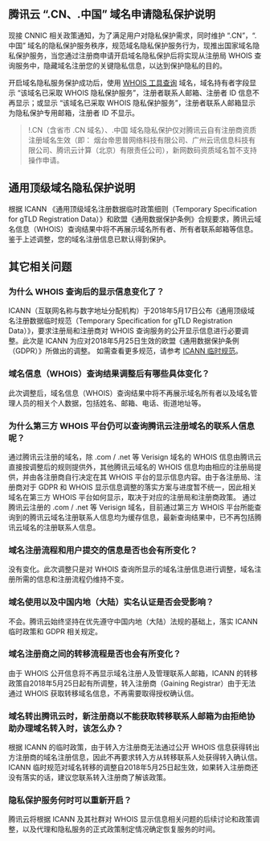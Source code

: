 
## 腾讯云 “.CN、.中国” 域名申请隐私保护说明

现接 CNNIC 相关政策通知，为了满足用户对隐私保护需求，同时维护 “.CN”，“.中国” 域名的隐私保护服务秩序，规范域名隐私保护服务行为，现推出国家域名隐私保护服务，当您通过注册商申请开启域名隐私保护后将实现从注册局 WHOIS 查询服务中，隐藏域名注册您的关键隐私信息，以达到保护隐私的目的。

开启域名隐私服务保护成功后，使用 [WHOIS 工具查询](https://whois.cloud.tencent.com/) 域名，域名持有者字段显示 “该域名已采取 WHOIS 隐私保护服务”，注册者联系人邮箱、注册者 ID 信息不再显示；或显示 “该域名已采取 WHOIS 隐私保护服务”，注册者联系人邮箱显示为隐私保护专用邮箱，注册者 ID 不显示。

>!.CN（含省市 .CN 域名）、.中国 域名隐私保护仅对腾讯云自有注册商资质注册域名生效（即：	烟台帝思普网络科技有限公司、广州云讯信息科技有限公司、腾讯云计算（北京）有限责任公司），新网数码资质域名暂不支持操作申请。

## 通用顶级域名隐私保护说明
根据 ICANN 《通用顶级域名注册数据临时政策细则（Temporary Specification for gTLD Registration Data）》和欧盟《通用数据保护条例》合规要求，腾讯云域名信息（WHOIS）查询结果中将不再展示域名所有者、所有者联系邮箱等信息。鉴于上述调整，您的域名注册信息已默认得到保护。

## 其它相关问题

### 为什么 WHOIS 查询后的显示信息变化了？
ICANN（互联网名称与数字地址分配机构）于2018年5月17日公布《通用顶级域名注册数据临时规范（Temporary Specification for gTLD Registration Data）》，要求注册局和注册商对 WHOIS 查询服务的公开显示信息进行必要调整。此次是 ICANN 为应对2018年5月25日生效的欧盟《通用数据保护条例（GDPR）》所做出的调整。
如需查看更多规范，请参考 [ICANN 临时规范](https://www.icann.org/news/announcement-2018-05-17-en)。

### 域名信息（WHOIS）查询结果调整后有哪些具体变化？
此次调整后，域名信息（WHOIS）查询结果中将不再展示域名所有者以及域名管理人员的相关个人数据，包括姓名、邮箱、电话、街道地址等。

### 为什么第三方 WHOIS 平台仍可以查询腾讯云注册域名的联系人信息呢？
通过腾讯云注册的域名，除 .com / .net 等 Verisign 域名的 WHOIS 信息由腾讯云直接按调整后的规则提供外，其他腾讯云域名的 WHOIS 信息均由相应的注册局提供，并由各注册商自行决定在其 WHOIS 平台的显示信息内容。由于各注册局、注册商对于 GDPR 和 WHOIS 显示信息调整的落实方案与进度暂不统一，因此相关域名在第三方 WHOIS 平台如何显示，取决于对应的注册局和注册商政策。
通过腾讯云注册的 .com / .net 等 Verisign 域名，目前通过第三方 WHOIS 平台所能查询到的腾讯云域名注册联系人信息均为缓存信息，最新查询结果中，已不再包括腾讯云域名的注册联系人信息。

### 域名注册流程和用户提交的信息是否也会有所变化？
没有变化。此次调整只是对 WHOIS 查询所显示的域名注册信息进行调整，域名注册所需的信息和注册流程仍维持不变。

### 域名使用以及中国内地（大陆）实名认证是否会受影响？
不会。腾讯云始终坚持在优先遵守中国内地（大陆）法规的基础上，落实 ICANN 临时政策和 GDPR 相关规定。

### 域名注册商之间的转移流程是否也会有所变化？
由于 WHOIS 公开信息将不再显示域名注册人及管理联系人邮箱，ICANN 的转移政策自2018年5月25日起有所调整，转入注册商（Gaining Registrar）由于无法通过 WHOIS 获取转移域名信息，不再需要取得授权确认信。

### 域名转出腾讯云时，新注册商以不能获取转移联系人邮箱为由拒绝协助办理域名转入时，该怎么办？
根据 ICANN 的临时政策，由于转入方注册商无法通过公开 WHOIS 信息获得转出方注册商的域名注册信息，因此不再要求转入方从转移联系人处获得转入确认信。ICANN 临时规范对域名转移的调整自2018年5月25日起生效，如果转入注册商还没有落实的话，建议您联系转入注册商了解该政策。

### 隐私保护服务何时可以重新开启？
腾讯云将根据 ICANN 及其社群对 WHOIS 显示信息相关问题的后续讨论和政策调整，以及代理和隐私服务的正式政策制定情况确定恢复服务的时间。




